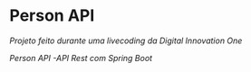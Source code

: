 # Person API

_Projeto feito durante uma livecoding da Digital Innovation One_

*Person API -API Rest com Spring Boot* 
